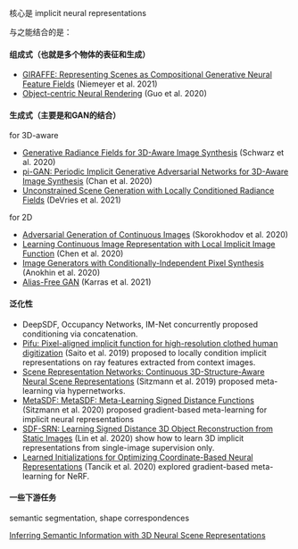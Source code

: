 核心是 implicit neural representations



与之能结合的是：



#### 组成式（也就是多个物体的表征和生成）

- [GIRAFFE: Representing Scenes as Compositional Generative Neural Feature Fields](https://arxiv.org/abs/2011.12100) (Niemeyer et al. 2021)
- [Object-centric Neural Rendering](https://arxiv.org/pdf/2012.08503.pdf) (Guo et al. 2020)



#### 生成式（主要是和GAN的结合）

for 3D-aware

- [Generative Radiance Fields for 3D-Aware Image Synthesis](https://autonomousvision.github.io/graf/) (Schwarz et al. 2020)
- [pi-GAN: Periodic Implicit Generative Adversarial Networks for 3D-Aware Image Synthesis](https://arxiv.org/abs/2012.00926) (Chan et al. 2020)
- [Unconstrained Scene Generation with Locally Conditioned Radiance Fields](https://arxiv.org/pdf/2104.00670.pdf) (DeVries et al. 2021) 



for 2D

- [Adversarial Generation of Continuous Images](https://arxiv.org/abs/2011.12026) (Skorokhodov et al. 2020)
- [Learning Continuous Image Representation with Local Implicit Image Function](https://github.com/yinboc/liif) (Chen et al. 2020)
- [Image Generators with Conditionally-Independent Pixel Synthesis](https://arxiv.org/abs/2011.13775) (Anokhin et al. 2020)
- [Alias-Free GAN](https://nvlabs.github.io/alias-free-gan/) (Karras et al. 2021)



#### 泛化性

- DeepSDF, Occupancy Networks, IM-Net concurrently proposed conditioning via concatenation.
- [Pifu: Pixel-aligned implicit function for high-resolution clothed human digitization](https://shunsukesaito.github.io/PIFu/) (Saito et al. 2019) proposed to locally condition implicit representations on ray features extracted from context images.
- [Scene Representation Networks: Continuous 3D-Structure-Aware Neural Scene Representations](https://vsitzmann.github.io/srns/) (Sitzmann et al. 2019) proposed meta-learning via hypernetworks.
- [MetaSDF: MetaSDF: Meta-Learning Signed Distance Functions](https://vsitzmann.github.io/metasdf/) (Sitzmann et al. 2020) proposed gradient-based meta-learning for implicit neural representations
- [SDF-SRN: Learning Signed Distance 3D Object Reconstruction from Static Images](https://github.com/chenhsuanlin/signed-distance-SRN) (Lin et al. 2020) show how to learn 3D implicit representations from single-image supervision only.
- [Learned Initializations for Optimizing Coordinate-Based Neural Representations](https://www.matthewtancik.com/learnit) (Tancik et al. 2020) explored gradient-based meta-learning for NeRF.





#### 一些下游任务

semantic segmentation, shape correspondences

[Inferring Semantic Information with 3D Neural Scene Representations](https://www.computationalimaging.org/publications/semantic-srn/)